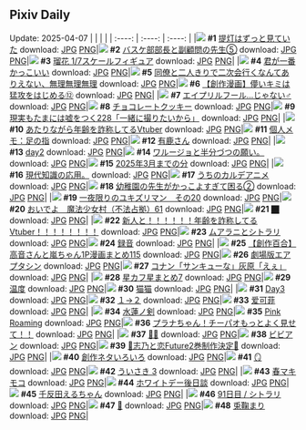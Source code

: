 ## Pixiv Daily
Update: 2025-04-07
|      |      |      |
| :----: | :----: | :----: |
|![](https://pixiv.microyu.workers.dev/c/240x480/img-master/img/2025/04/05/21/20/51/128990261_p0_master1200.jpg) **#1** [提灯はずっと見ていた](https://www.pixiv.net/artworks/128990261) download: [JPG](https://pixiv.microyu.workers.dev/img-original/img/2025/04/05/21/20/51/128990261_p0.jpg) [PNG](https://pixiv.microyu.workers.dev/img-original/img/2025/04/05/21/20/51/128990261_p0.png)|![](https://pixiv.microyu.workers.dev/c/240x480/img-master/img/2025/04/05/01/31/35/128962951_p0_master1200.jpg) **#2** [バスケ部部長と副顧問の先生⑤](https://www.pixiv.net/artworks/128962951) download: [JPG](https://pixiv.microyu.workers.dev/img-original/img/2025/04/05/01/31/35/128962951_p0.jpg) [PNG](https://pixiv.microyu.workers.dev/img-original/img/2025/04/05/01/31/35/128962951_p0.png)|![](https://pixiv.microyu.workers.dev/c/240x480/img-master/img/2025/04/05/00/30/15/128960802_p0_master1200.jpg) **#3** [瑠花 1/7スケールフィギュア](https://www.pixiv.net/artworks/128960802) download: [JPG](https://pixiv.microyu.workers.dev/img-original/img/2025/04/05/00/30/15/128960802_p0.jpg) [PNG](https://pixiv.microyu.workers.dev/img-original/img/2025/04/05/00/30/15/128960802_p0.png)|
|![](https://pixiv.microyu.workers.dev/c/240x480/img-master/img/2025/04/05/17/28/53/128981776_p0_master1200.jpg) **#4** [君が一番かっこいい](https://www.pixiv.net/artworks/128981776) download: [JPG](https://pixiv.microyu.workers.dev/img-original/img/2025/04/05/17/28/53/128981776_p0.jpg) [PNG](https://pixiv.microyu.workers.dev/img-original/img/2025/04/05/17/28/53/128981776_p0.png)|![](https://pixiv.microyu.workers.dev/c/240x480/img-master/img/2025/04/05/21/46/40/128991290_p0_master1200.jpg) **#5** [同僚と二人きりで二次会行くなんてありえない、無理無理無理](https://www.pixiv.net/artworks/128991290) download: [JPG](https://pixiv.microyu.workers.dev/img-original/img/2025/04/05/21/46/40/128991290_p0.jpg) [PNG](https://pixiv.microyu.workers.dev/img-original/img/2025/04/05/21/46/40/128991290_p0.png)|![](https://pixiv.microyu.workers.dev/c/240x480/img-master/img/2025/04/06/00/11/36/128997681_p0_master1200.jpg) **#6** [【創作漫画】儚いキミは猛攻をはじめる⑫](https://www.pixiv.net/artworks/128997681) download: [JPG](https://pixiv.microyu.workers.dev/img-original/img/2025/04/06/00/11/36/128997681_p0.jpg) [PNG](https://pixiv.microyu.workers.dev/img-original/img/2025/04/06/00/11/36/128997681_p0.png)|
|![](https://pixiv.microyu.workers.dev/c/240x480/img-master/img/2025/04/05/12/00/05/128973860_p0_master1200.jpg) **#7** [エイプリルフール…じゃない♂](https://www.pixiv.net/artworks/128973860) download: [JPG](https://pixiv.microyu.workers.dev/img-original/img/2025/04/05/12/00/05/128973860_p0.jpg) [PNG](https://pixiv.microyu.workers.dev/img-original/img/2025/04/05/12/00/05/128973860_p0.png)|![](https://pixiv.microyu.workers.dev/c/240x480/img-master/img/2025/04/06/00/00/14/128996836_p0_master1200.jpg) **#8** [チョコレートクッキー](https://www.pixiv.net/artworks/128996836) download: [JPG](https://pixiv.microyu.workers.dev/img-original/img/2025/04/06/00/00/14/128996836_p0.jpg) [PNG](https://pixiv.microyu.workers.dev/img-original/img/2025/04/06/00/00/14/128996836_p0.png)|![](https://pixiv.microyu.workers.dev/c/240x480/img-master/img/2025/04/06/18/00/17/129022541_p0_master1200.jpg) **#9** [現実もたまには嘘をつく228「一緒に撮りたいから」](https://www.pixiv.net/artworks/129022541) download: [JPG](https://pixiv.microyu.workers.dev/img-original/img/2025/04/06/18/00/17/129022541_p0.jpg) [PNG](https://pixiv.microyu.workers.dev/img-original/img/2025/04/06/18/00/17/129022541_p0.png)|
|![](https://pixiv.microyu.workers.dev/c/240x480/img-master/img/2025/04/05/21/08/02/128989776_p0_master1200.jpg) **#10** [あたりながら年齢を詐称してるVtuber](https://www.pixiv.net/artworks/128989776) download: [JPG](https://pixiv.microyu.workers.dev/img-original/img/2025/04/05/21/08/02/128989776_p0.jpg) [PNG](https://pixiv.microyu.workers.dev/img-original/img/2025/04/05/21/08/02/128989776_p0.png)|![](https://pixiv.microyu.workers.dev/c/240x480/img-master/img/2025/04/05/06/00/07/128967400_p0_master1200.jpg) **#11** [個人メモ：足の指](https://www.pixiv.net/artworks/128967400) download: [JPG](https://pixiv.microyu.workers.dev/img-original/img/2025/04/05/06/00/07/128967400_p0.jpg) [PNG](https://pixiv.microyu.workers.dev/img-original/img/2025/04/05/06/00/07/128967400_p0.png)|![](https://pixiv.microyu.workers.dev/c/240x480/img-master/img/2025/04/05/21/27/53/128990531_p0_master1200.jpg) **#12** [有鹿さん](https://www.pixiv.net/artworks/128990531) download: [JPG](https://pixiv.microyu.workers.dev/img-original/img/2025/04/05/21/27/53/128990531_p0.jpg) [PNG](https://pixiv.microyu.workers.dev/img-original/img/2025/04/05/21/27/53/128990531_p0.png)|
|![](https://pixiv.microyu.workers.dev/c/240x480/img-master/img/2025/04/05/00/36/58/128961062_p0_master1200.jpg) **#13** [day2](https://www.pixiv.net/artworks/128961062) download: [JPG](https://pixiv.microyu.workers.dev/img-original/img/2025/04/05/00/36/58/128961062_p0.jpg) [PNG](https://pixiv.microyu.workers.dev/img-original/img/2025/04/05/00/36/58/128961062_p0.png)|![](https://pixiv.microyu.workers.dev/c/240x480/img-master/img/2025/04/06/00/34/40/128975733_p0_master1200.jpg) **#14** [ワルージョと半分づつの願い。](https://www.pixiv.net/artworks/128975733) download: [JPG](https://pixiv.microyu.workers.dev/img-original/img/2025/04/06/00/34/40/128975733_p0.jpg) [PNG](https://pixiv.microyu.workers.dev/img-original/img/2025/04/06/00/34/40/128975733_p0.png)|![](https://pixiv.microyu.workers.dev/c/240x480/img-master/img/2025/04/05/05/18/29/128966853_p0_master1200.jpg) **#15** [2025年3月までの分](https://www.pixiv.net/artworks/128966853) download: [JPG](https://pixiv.microyu.workers.dev/img-original/img/2025/04/05/05/18/29/128966853_p0.jpg) [PNG](https://pixiv.microyu.workers.dev/img-original/img/2025/04/05/05/18/29/128966853_p0.png)|
|![](https://pixiv.microyu.workers.dev/c/240x480/img-master/img/2025/04/05/03/06/19/128965045_p0_master1200.jpg) **#16** [現代知識の応用。](https://www.pixiv.net/artworks/128965045) download: [JPG](https://pixiv.microyu.workers.dev/img-original/img/2025/04/05/03/06/19/128965045_p0.jpg) [PNG](https://pixiv.microyu.workers.dev/img-original/img/2025/04/05/03/06/19/128965045_p0.png)|![](https://pixiv.microyu.workers.dev/c/240x480/img-master/img/2025/04/05/00/13/41/128960173_p0_master1200.jpg) **#17** [うちのカルデアニメ](https://www.pixiv.net/artworks/128960173) download: [JPG](https://pixiv.microyu.workers.dev/img-original/img/2025/04/05/00/13/41/128960173_p0.jpg) [PNG](https://pixiv.microyu.workers.dev/img-original/img/2025/04/05/00/13/41/128960173_p0.png)|![](https://pixiv.microyu.workers.dev/c/240x480/img-master/img/2025/04/06/20/42/53/129029195_p0_master1200.jpg) **#18** [幼稚園の先生がかっこよすぎて困る②](https://www.pixiv.net/artworks/129029195) download: [JPG](https://pixiv.microyu.workers.dev/img-original/img/2025/04/06/20/42/53/129029195_p0.jpg) [PNG](https://pixiv.microyu.workers.dev/img-original/img/2025/04/06/20/42/53/129029195_p0.png)|
|![](https://pixiv.microyu.workers.dev/c/240x480/img-master/img/2025/04/05/08/20/04/128969495_p0_master1200.jpg) **#19** [一夜限りのユキズリマン　その20](https://www.pixiv.net/artworks/128969495) download: [JPG](https://pixiv.microyu.workers.dev/img-original/img/2025/04/05/08/20/04/128969495_p0.jpg) [PNG](https://pixiv.microyu.workers.dev/img-original/img/2025/04/05/08/20/04/128969495_p0.png)|![](https://pixiv.microyu.workers.dev/c/240x480/img-master/img/2025/04/05/10/00/06/128971340_p0_master1200.jpg) **#20** [おいでよ　魔法少女村（不法占拠）61](https://www.pixiv.net/artworks/128971340) download: [JPG](https://pixiv.microyu.workers.dev/img-original/img/2025/04/05/10/00/06/128971340_p0.jpg) [PNG](https://pixiv.microyu.workers.dev/img-original/img/2025/04/05/10/00/06/128971340_p0.png)|![](https://pixiv.microyu.workers.dev/c/240x480/img-master/img/2025/04/05/13/11/07/128975703_p0_master1200.jpg) **#21** [⬛︎](https://www.pixiv.net/artworks/128975703) download: [JPG](https://pixiv.microyu.workers.dev/img-original/img/2025/04/05/13/11/07/128975703_p0.jpg) [PNG](https://pixiv.microyu.workers.dev/img-original/img/2025/04/05/13/11/07/128975703_p0.png)|
|![](https://pixiv.microyu.workers.dev/c/240x480/img-master/img/2025/04/06/21/21/16/129030858_p0_master1200.jpg) **#22** [新人と！！！！！！年齢を詐称してるVtuber！！！！！！！！](https://www.pixiv.net/artworks/129030858) download: [JPG](https://pixiv.microyu.workers.dev/img-original/img/2025/04/06/21/21/16/129030858_p0.jpg) [PNG](https://pixiv.microyu.workers.dev/img-original/img/2025/04/06/21/21/16/129030858_p0.png)|![](https://pixiv.microyu.workers.dev/c/240x480/img-master/img/2025/04/05/00/47/53/128961437_p0_master1200.jpg) **#23** [ムアラニとシトラリ](https://www.pixiv.net/artworks/128961437) download: [JPG](https://pixiv.microyu.workers.dev/img-original/img/2025/04/05/00/47/53/128961437_p0.jpg) [PNG](https://pixiv.microyu.workers.dev/img-original/img/2025/04/05/00/47/53/128961437_p0.png)|![](https://pixiv.microyu.workers.dev/c/240x480/img-master/img/2025/04/05/20/32/23/128988356_p0_master1200.jpg) **#24** [録音](https://www.pixiv.net/artworks/128988356) download: [JPG](https://pixiv.microyu.workers.dev/img-original/img/2025/04/05/20/32/23/128988356_p0.jpg) [PNG](https://pixiv.microyu.workers.dev/img-original/img/2025/04/05/20/32/23/128988356_p0.png)|
|![](https://pixiv.microyu.workers.dev/c/240x480/img-master/img/2025/04/05/00/01/08/128959533_p0_master1200.jpg) **#25** [【創作百合】高音さんと嵐ちゃん1P漫画まとめ115](https://www.pixiv.net/artworks/128959533) download: [JPG](https://pixiv.microyu.workers.dev/img-original/img/2025/04/05/00/01/08/128959533_p0.jpg) [PNG](https://pixiv.microyu.workers.dev/img-original/img/2025/04/05/00/01/08/128959533_p0.png)|![](https://pixiv.microyu.workers.dev/c/240x480/img-master/img/2025/04/05/21/50/58/128991467_p0_master1200.jpg) **#26** [劇場版エアプタシン](https://www.pixiv.net/artworks/128991467) download: [JPG](https://pixiv.microyu.workers.dev/img-original/img/2025/04/05/21/50/58/128991467_p0.jpg) [PNG](https://pixiv.microyu.workers.dev/img-original/img/2025/04/05/21/50/58/128991467_p0.png)|![](https://pixiv.microyu.workers.dev/c/240x480/img-master/img/2025/04/06/08/42/59/129007733_p0_master1200.jpg) **#27** [コナン「サンキューな」灰原「えぇ」](https://www.pixiv.net/artworks/129007733) download: [JPG](https://pixiv.microyu.workers.dev/img-original/img/2025/04/06/08/42/59/129007733_p0.jpg) [PNG](https://pixiv.microyu.workers.dev/img-original/img/2025/04/06/08/42/59/129007733_p0.png)|
|![](https://pixiv.microyu.workers.dev/c/240x480/img-master/img/2025/04/05/23/21/27/128995218_p0_master1200.jpg) **#28** [星カフ星まとめ7](https://www.pixiv.net/artworks/128995218) download: [JPG](https://pixiv.microyu.workers.dev/img-original/img/2025/04/05/23/21/27/128995218_p0.jpg) [PNG](https://pixiv.microyu.workers.dev/img-original/img/2025/04/05/23/21/27/128995218_p0.png)|![](https://pixiv.microyu.workers.dev/c/240x480/img-master/img/2025/04/06/18/41/27/129024061_p0_master1200.jpg) **#29** [温度](https://www.pixiv.net/artworks/129024061) download: [JPG](https://pixiv.microyu.workers.dev/img-original/img/2025/04/06/18/41/27/129024061_p0.jpg) [PNG](https://pixiv.microyu.workers.dev/img-original/img/2025/04/06/18/41/27/129024061_p0.png)|![](https://pixiv.microyu.workers.dev/c/240x480/img-master/img/2025/04/06/00/03/22/128997295_p0_master1200.jpg) **#30** [猫猫](https://www.pixiv.net/artworks/128997295) download: [JPG](https://pixiv.microyu.workers.dev/img-original/img/2025/04/06/00/03/22/128997295_p0.jpg) [PNG](https://pixiv.microyu.workers.dev/img-original/img/2025/04/06/00/03/22/128997295_p0.png)|
|![](https://pixiv.microyu.workers.dev/c/240x480/img-master/img/2025/04/06/00/45/19/128999005_p0_master1200.jpg) **#31** [Day3](https://www.pixiv.net/artworks/128999005) download: [JPG](https://pixiv.microyu.workers.dev/img-original/img/2025/04/06/00/45/19/128999005_p0.jpg) [PNG](https://pixiv.microyu.workers.dev/img-original/img/2025/04/06/00/45/19/128999005_p0.png)|![](https://pixiv.microyu.workers.dev/c/240x480/img-master/img/2025/04/06/14/45/10/129016648_p0_master1200.jpg) **#32** [１→２](https://www.pixiv.net/artworks/129016648) download: [JPG](https://pixiv.microyu.workers.dev/img-original/img/2025/04/06/14/45/10/129016648_p0.jpg) [PNG](https://pixiv.microyu.workers.dev/img-original/img/2025/04/06/14/45/10/129016648_p0.png)|![](https://pixiv.microyu.workers.dev/c/240x480/img-master/img/2025/04/05/03/14/21/128965192_p0_master1200.jpg) **#33** [爱可菲](https://www.pixiv.net/artworks/128965192) download: [JPG](https://pixiv.microyu.workers.dev/img-original/img/2025/04/05/03/14/21/128965192_p0.jpg) [PNG](https://pixiv.microyu.workers.dev/img-original/img/2025/04/05/03/14/21/128965192_p0.png)|
|![](https://pixiv.microyu.workers.dev/c/240x480/img-master/img/2025/04/05/12/19/52/128974447_p0_master1200.jpg) **#34** [水蓮ノ剣](https://www.pixiv.net/artworks/128974447) download: [JPG](https://pixiv.microyu.workers.dev/img-original/img/2025/04/05/12/19/52/128974447_p0.jpg) [PNG](https://pixiv.microyu.workers.dev/img-original/img/2025/04/05/12/19/52/128974447_p0.png)|![](https://pixiv.microyu.workers.dev/c/240x480/img-master/img/2025/04/06/01/57/20/129000401_p0_master1200.jpg) **#35** [Pink Roaming](https://www.pixiv.net/artworks/129000401) download: [JPG](https://pixiv.microyu.workers.dev/img-original/img/2025/04/06/01/57/20/129000401_p0.jpg) [PNG](https://pixiv.microyu.workers.dev/img-original/img/2025/04/06/01/57/20/129000401_p0.png)|![](https://pixiv.microyu.workers.dev/c/240x480/img-master/img/2025/04/05/08/00/07/128969170_p0_master1200.jpg) **#36** [プラナちゃん！チーパオもっとよく見せて！！](https://www.pixiv.net/artworks/128969170) download: [JPG](https://pixiv.microyu.workers.dev/img-original/img/2025/04/05/08/00/07/128969170_p0.jpg) [PNG](https://pixiv.microyu.workers.dev/img-original/img/2025/04/05/08/00/07/128969170_p0.png)|
|![](https://pixiv.microyu.workers.dev/c/240x480/img-master/img/2025/04/06/00/00/12/128996813_p0_master1200.jpg) **#37** [🤲🌟](https://www.pixiv.net/artworks/128996813) download: [JPG](https://pixiv.microyu.workers.dev/img-original/img/2025/04/06/00/00/12/128996813_p0.jpg) [PNG](https://pixiv.microyu.workers.dev/img-original/img/2025/04/06/00/00/12/128996813_p0.png)|![](https://pixiv.microyu.workers.dev/c/240x480/img-master/img/2025/04/05/00/00/08/128959238_p0_master1200.jpg) **#38** [ビビアン](https://www.pixiv.net/artworks/128959238) download: [JPG](https://pixiv.microyu.workers.dev/img-original/img/2025/04/05/00/00/08/128959238_p0.jpg) [PNG](https://pixiv.microyu.workers.dev/img-original/img/2025/04/05/00/00/08/128959238_p0.png)|![](https://pixiv.microyu.workers.dev/c/240x480/img-master/img/2025/04/06/00/20/08/128998019_p0_master1200.jpg) **#39** [🩵志乃と恋Future2巻制作決定🩷](https://www.pixiv.net/artworks/128998019) download: [JPG](https://pixiv.microyu.workers.dev/img-original/img/2025/04/06/00/20/08/128998019_p0.jpg) [PNG](https://pixiv.microyu.workers.dev/img-original/img/2025/04/06/00/20/08/128998019_p0.png)|
|![](https://pixiv.microyu.workers.dev/c/240x480/img-master/img/2025/04/05/21/23/37/128990355_p0_master1200.jpg) **#40** [創作ネタいろいろ](https://www.pixiv.net/artworks/128990355) download: [JPG](https://pixiv.microyu.workers.dev/img-original/img/2025/04/05/21/23/37/128990355_p0.jpg) [PNG](https://pixiv.microyu.workers.dev/img-original/img/2025/04/05/21/23/37/128990355_p0.png)|![](https://pixiv.microyu.workers.dev/c/240x480/img-master/img/2025/04/05/01/51/04/128963515_p0_master1200.jpg) **#41** [🪞](https://www.pixiv.net/artworks/128963515) download: [JPG](https://pixiv.microyu.workers.dev/img-original/img/2025/04/05/01/51/04/128963515_p0.jpg) [PNG](https://pixiv.microyu.workers.dev/img-original/img/2025/04/05/01/51/04/128963515_p0.png)|![](https://pixiv.microyu.workers.dev/c/240x480/img-master/img/2025/04/06/15/35/08/129018099_p0_master1200.jpg) **#42** [ういさき 3](https://www.pixiv.net/artworks/129018099) download: [JPG](https://pixiv.microyu.workers.dev/img-original/img/2025/04/06/15/35/08/129018099_p0.jpg) [PNG](https://pixiv.microyu.workers.dev/img-original/img/2025/04/06/15/35/08/129018099_p0.png)|
|![](https://pixiv.microyu.workers.dev/c/240x480/img-master/img/2025/04/06/08/01/47/129007107_p0_master1200.jpg) **#43** [春マキモコ](https://www.pixiv.net/artworks/129007107) download: [JPG](https://pixiv.microyu.workers.dev/img-original/img/2025/04/06/08/01/47/129007107_p0.jpg) [PNG](https://pixiv.microyu.workers.dev/img-original/img/2025/04/06/08/01/47/129007107_p0.png)|![](https://pixiv.microyu.workers.dev/c/240x480/img-master/img/2025/04/06/00/11/00/128997656_p0_master1200.jpg) **#44** [ホワイトデー後日談](https://www.pixiv.net/artworks/128997656) download: [JPG](https://pixiv.microyu.workers.dev/img-original/img/2025/04/06/00/11/00/128997656_p0.jpg) [PNG](https://pixiv.microyu.workers.dev/img-original/img/2025/04/06/00/11/00/128997656_p0.png)|![](https://pixiv.microyu.workers.dev/c/240x480/img-master/img/2025/04/06/00/03/14/128997283_p0_master1200.jpg) **#45** [千反田えるちゃん](https://www.pixiv.net/artworks/128997283) download: [JPG](https://pixiv.microyu.workers.dev/img-original/img/2025/04/06/00/03/14/128997283_p0.jpg) [PNG](https://pixiv.microyu.workers.dev/img-original/img/2025/04/06/00/03/14/128997283_p0.png)|
|![](https://pixiv.microyu.workers.dev/c/240x480/img-master/img/2025/04/05/23/59/25/128996661_p0_master1200.jpg) **#46** [91日目 / シトラリ](https://www.pixiv.net/artworks/128996661) download: [JPG](https://pixiv.microyu.workers.dev/img-original/img/2025/04/05/23/59/25/128996661_p0.jpg) [PNG](https://pixiv.microyu.workers.dev/img-original/img/2025/04/05/23/59/25/128996661_p0.png)|![](https://pixiv.microyu.workers.dev/c/240x480/img-master/img/2025/04/05/12/35/08/128974788_p0_master1200.jpg) **#47** [🍦](https://www.pixiv.net/artworks/128974788) download: [JPG](https://pixiv.microyu.workers.dev/img-original/img/2025/04/05/12/35/08/128974788_p0.jpg) [PNG](https://pixiv.microyu.workers.dev/img-original/img/2025/04/05/12/35/08/128974788_p0.png)|![](https://pixiv.microyu.workers.dev/c/240x480/img-master/img/2025/04/05/18/00/11/128982936_p0_master1200.jpg) **#48** [兎鞠まり](https://www.pixiv.net/artworks/128982936) download: [JPG](https://pixiv.microyu.workers.dev/img-original/img/2025/04/05/18/00/11/128982936_p0.jpg) [PNG](https://pixiv.microyu.workers.dev/img-original/img/2025/04/05/18/00/11/128982936_p0.png)|
